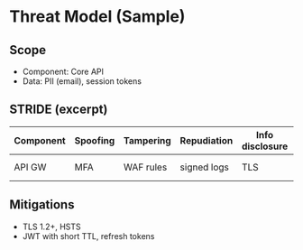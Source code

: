 # Threat Model (Sample)

## Scope

- Component: Core API
- Data: PII (email), session tokens


## STRIDE (excerpt)

| Component | Spoofing | Tampering | Repudiation | Info disclosure | DoS | EoP |
|-----------|----------|-----------|-------------|-----------------|-----|-----|
| API GW | MFA | WAF rules | signed logs | TLS | rate limits | RBAC |

## Mitigations

- TLS 1.2+, HSTS
- JWT with short TTL, refresh tokens
